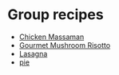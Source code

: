 # Group recipes

- [Chicken Massaman](chicken-massaman.md)
- [Gourmet Mushroom Risotto](gourmet-mushroom-risotto.md)
- [Lasagna](Lasagna.md)
- [pie](pie.md)